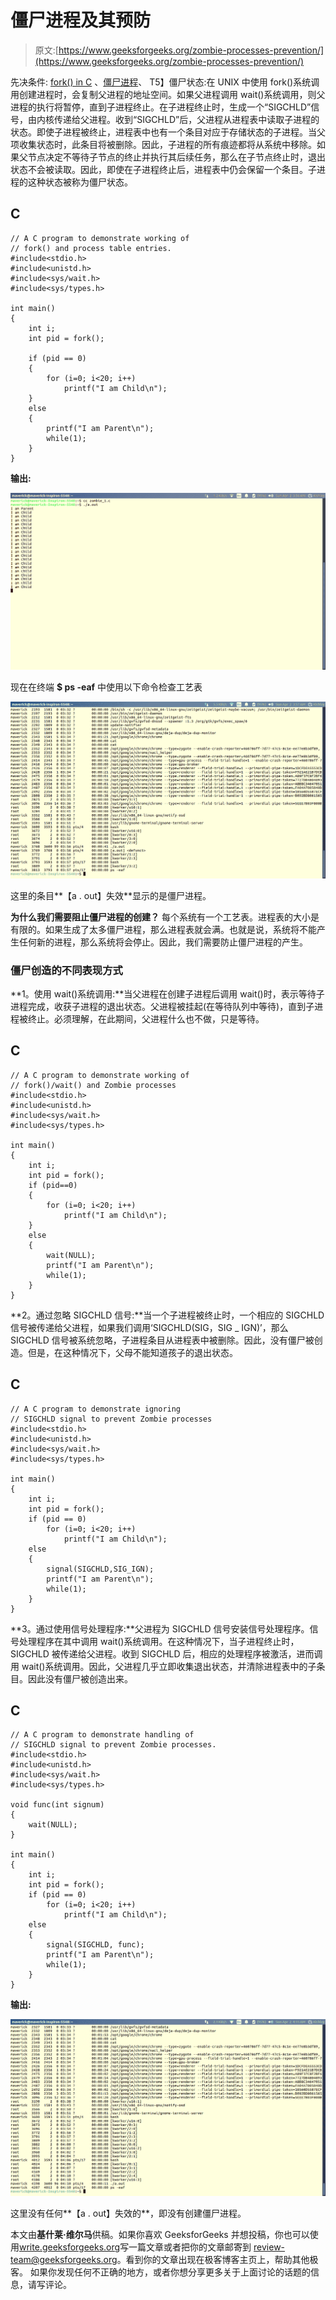 # 僵尸进程及其预防

> 原文:[https://www.geeksforgeeks.org/zombie-processes-prevention/](https://www.geeksforgeeks.org/zombie-processes-prevention/)

先决条件: [fork() in C](http://geeksquiz.com/fork-system-call/) 、[僵尸进程](https://www.geeksforgeeks.org/zombie-and-orphan-processes-in-c/)、
T5】僵尸状态:在 UNIX 中使用 fork()系统调用创建进程时，会复制父进程的地址空间。如果父进程调用 wait()系统调用，则父进程的执行将暂停，直到子进程终止。在子进程终止时，生成一个“SIGCHLD”信号，由内核传递给父进程。收到“SIGCHLD”后，父进程从进程表中读取子进程的状态。即使子进程被终止，进程表中也有一个条目对应于存储状态的子进程。当父项收集状态时，此条目将被删除。因此，子进程的所有痕迹都将从系统中移除。如果父节点决定不等待子节点的终止并执行其后续任务，那么在子节点终止时，退出状态不会被读取。因此，即使在子进程终止后，进程表中仍会保留一个条目。子进程的这种状态被称为僵尸状态。

## C

```
// A C program to demonstrate working of
// fork() and process table entries.
#include<stdio.h>
#include<unistd.h>
#include<sys/wait.h>
#include<sys/types.h>

int main()
{
    int i;
    int pid = fork();

    if (pid == 0)
    {
        for (i=0; i<20; i++)
            printf("I am Child\n");
    }
    else
    {
        printf("I am Parent\n");
        while(1);
    }
}
```

**输出:**

![zombie1_1](img/33968882c36a3b3ba6f86ef15ed05c79.png)

现在在终端
**$ ps -eaf** 中使用以下命令检查工艺表

![zombie1_2](img/52951b38f9e10c80c94bda4c15c3fe90.png)

这里的条目**【a . out】失效**显示的是僵尸进程。

**为什么我们需要阻止僵尸进程的创建？**
每个系统有一个工艺表。进程表的大小是有限的。如果生成了太多僵尸进程，那么进程表就会满。也就是说，系统将不能产生任何新的进程，那么系统将会停止。因此，我们需要防止僵尸进程的产生。

### 僵尸创造的不同表现方式

**1。使用 wait()系统调用:**当父进程在创建子进程后调用 wait()时，表示等待子进程完成，收获子进程的退出状态。父进程被挂起(在等待队列中等待)，直到子进程被终止。必须理解，在此期间，父进程什么也不做，只是等待。

## C

```
// A C program to demonstrate working of
// fork()/wait() and Zombie processes
#include<stdio.h>
#include<unistd.h>
#include<sys/wait.h>
#include<sys/types.h>

int main()
{
    int i;
    int pid = fork();
    if (pid==0)
    {
        for (i=0; i<20; i++)
            printf("I am Child\n");
    }
    else
    {
        wait(NULL);
        printf("I am Parent\n");
        while(1);
    }
}
```

**2。通过忽略 SIGCHLD 信号:**当一个子进程被终止时，一个相应的 SIGCHLD 信号被传递给父进程，如果我们调用‘SIGCHLD(SIG，SIG _ IGN)’，那么 SIGCHLD 信号被系统忽略，子进程条目从进程表中被删除。因此，没有僵尸被创造。但是，在这种情况下，父母不能知道孩子的退出状态。

## C

```
// A C program to demonstrate ignoring
// SIGCHLD signal to prevent Zombie processes
#include<stdio.h>
#include<unistd.h>
#include<sys/wait.h>
#include<sys/types.h>

int main()
{
    int i;
    int pid = fork();
    if (pid == 0)
        for (i=0; i<20; i++)
            printf("I am Child\n");
    else
    {
        signal(SIGCHLD,SIG_IGN);
        printf("I am Parent\n");
        while(1);
    }
}
```

**3。通过使用信号处理程序:**父进程为 SIGCHLD 信号安装信号处理程序。信号处理程序在其中调用 wait()系统调用。在这种情况下，当子进程终止时，SIGCHLD 被传递给父进程。收到 SIGCHLD 后，相应的处理程序被激活，进而调用 wait()系统调用。因此，父进程几乎立即收集退出状态，并清除进程表中的子条目。因此没有僵尸被创造出来。

## C

```
// A C program to demonstrate handling of
// SIGCHLD signal to prevent Zombie processes.
#include<stdio.h>
#include<unistd.h>
#include<sys/wait.h>
#include<sys/types.h>

void func(int signum)
{
    wait(NULL);
}

int main()
{
    int i;
    int pid = fork();
    if (pid == 0)
        for (i=0; i<20; i++)
            printf("I am Child\n");
    else
    {
        signal(SIGCHLD, func);
        printf("I am Parent\n");
        while(1);
    }
}
```

**输出:**

![zom_final](img/d62e1d5669c4087030b746451dc60ddd.png)

这里没有任何**【a . out】失效的**，即没有创建僵尸进程。

本文由**基什莱·维尔马**供稿。如果你喜欢 GeeksforGeeks 并想投稿，你也可以使用[write.geeksforgeeks.org](https://write.geeksforgeeks.org)写一篇文章或者把你的文章邮寄到 review-team@geeksforgeeks.org。看到你的文章出现在极客博客主页上，帮助其他极客。
如果你发现任何不正确的地方，或者你想分享更多关于上面讨论的话题的信息，请写评论。